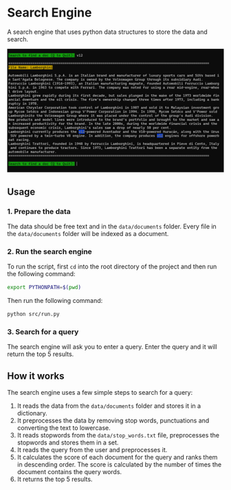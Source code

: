 # Search Engine
A search engine that uses python data structures to store the data and search.

<img src="./data/images/search.png">

## Usage
### 1. Prepare the data
The data should be free text and in the `data/documents` folder. Every file in the `data/documents` folder will be indexed as a document.

### 2. Run the search engine
To run the script, first `cd` into the root directory of the project and then run the following command:
```bash
export PYTHONPATH=$(pwd)
```

Then run the following command:
```bash
python src/run.py
```

### 3. Search for a query
The search engine will ask you to enter a query. Enter the query and it will return the top 5 results.

## How it works
The search engine uses a few simple steps to search for a query:
1. It reads the data from the `data/documents` folder and stores it in a dictionary.
2. It preprocesses the data by removing stop words, punctuations and converting the text to lowercase.
3. It reads stopwords from the `data/stop_words.txt` file, preprocesses the stopwords and stores them in a set.
4. It reads the query from the user and preprocesses it.
5. It calculates the score of each document for the query and ranks them in descending order. The score is calculated by the number of times the document contains the query words.
6. It returns the top 5 results.